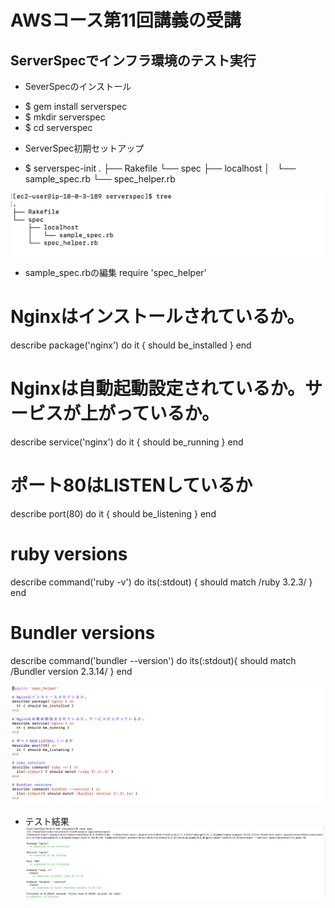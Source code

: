 # AWSコース第11回講義の受講

## ServerSpecでインフラ環境のテスト実行
* SeverSpecのインストール
- $ gem install serverspec
- $ mkdir serverspec  
- $ cd serverspec 

* ServerSpec初期セットアップ
- $ serverspec-init
.
├── Rakefile
└── spec
    ├── localhost
    │   └── sample_spec.rb
    └── spec_helper.rb

![tree](images11/tree.png)

* sample_spec.rbの編集
require 'spec_helper'

# Nginxはインストールされているか。
describe package('nginx') do
  it { should be_installed }
end

# Nginxは自動起動設定されているか。サービスが上がっているか。
describe service('nginx') do
  it { should be_running }
end

# ポート80はLISTENしているか
describe port(80) do
  it { should be_listening }
end

# ruby versions
describe command('ruby -v') do
  its(:stdout) { should match /ruby 3\.2\.3/ }
end

# Bundler versions
describe command('bundler --version') do
  its(:stdout){ should match /Bundler version 2\.3\.14/ }
end

![sample_spec.rb](images11/lecture11-testcode.png)

* テスト結果
![テスト](images11/serverspec-test.png)